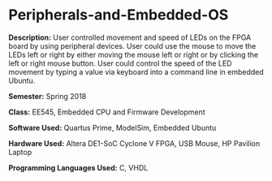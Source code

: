 # Peripherals-and-Embedded-OS

**Description:** User controlled movement and speed of LEDs on the FPGA board by using peripheral devices. User could use the mouse to move the LEDs left or right by either moving the mouse left or right or by clicking the left or right mouse button. User could control the speed of the LED movement by typing a value via keyboard into a command line in embedded Ubuntu. 

**Semester:** Spring 2018

**Class:** EE545, Embedded CPU and Firmware Development

**Software Used:** Quartus Prime, ModelSim, Embedded Ubuntu

**Hardware Used:** Altera DE1-SoC Cyclone V FPGA, USB Mouse, HP Pavilion Laptop

**Programming Languages Used:** C, VHDL
